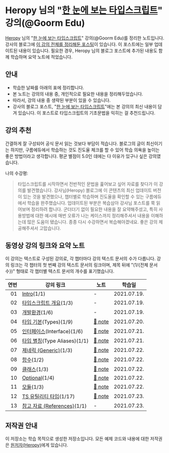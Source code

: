 # Heropy 님의 "[한 눈에 보는 타입스크립트](https://edu.goorm.io/learn/lecture/22106/%ED%95%9C-%EB%88%88%EC%97%90-%EB%B3%B4%EB%8A%94-%ED%83%80%EC%9E%85%EC%8A%A4%ED%81%AC%EB%A6%BD%ED%8A%B8/)" 강의(@Goorm Edu)

[Heropy](https://heropy.blog/) 님의 "[한 눈에 보는 타입스크립트](https://edu.goorm.io/learn/lecture/22106/%ED%95%9C-%EB%88%88%EC%97%90-%EB%B3%B4%EB%8A%94-%ED%83%80%EC%9E%85%EC%8A%A4%ED%81%AC%EB%A6%BD%ED%8A%B8/)" 강의(@Goorm Edu)를 정리한 노트입니다. 강사의 블로그에 [이 강의 전체를 정리해둔 포스팅](https://heropy.blog/2020/01/27/typescript/)이 있습니다. 이 포스트에는 일부 업데이트된 내용이 있습니다. 필요한 경우, Heropy 님의 블로그 포스트에 추가된 내용도 함께 학습하며 요약 노트에 적었습니다.

## 안내

- 학습한 날짜를 아래의 표에 정리합니다.
- 본 노트는 강의의 내용 중, 개인적으로 필요한 내용을 정리해두었습니다.
- 따라서, 강의 내용 중 생략된 부분이 있을 수 있습니다.
- 강사의 블로그 포스트, "[한 눈에 보는 타입스크립트](https://heropy.blog/2020/01/27/typescript/)"에는 본 강의의 최신 내용이 담겨 있습니다. 이 포스트로 타입스크립트의 기초문법을 익히는 걸 추천드립니다.

## 강의 추천

간결하게 잘 구성되어 공식 문서 읽는 것보다 부담이 적습니다. 블로그의 글이 최신이기는 하지만, 구름에듀에서 학습하는 것도 진도율 체크를 할 수 있어 학습 의욕을 높이는 좋은 방법이라고 생각합니다. 평균 별점이 5.0인 데에는 다 이유가 있구나 싶은 강의였습니다.

나의 수강평:

> 타입스크립트를 시작하면서 전반적인 문법을 훑어보고 싶어 자료를 찾다가 이 강의를 발견했습니다. 강사님(Heropy) 블로그에 이 콘텐츠의 최신 업데이트 버전이 있는 것을 발견했으나, 챕터별로 학습하며 진도율을 확인할 수 있는 구름에듀에서 학습을 완주했습니다. 업데이트된 부분은 복습삼아 강사님 포스트를 쭉 읽어보며 정리하려 합니다. 군더더기 없이 필요한 내용을 잘 요약해주셨고, 특히 사용방법에 대한 예시에 매번 오류가 나는 케이스까지 정리해주셔서 내용을 이해하는데 많은 도움이 됐습니다. 종종 다시 수강하면서 복습해야겠네요. 좋은 강의 제공해주셔서 고맙습니다.

## 동영상 강의 링크와 요약 노트

이 강의는 텍스트로 구성된 강의로, 각 챕터마다 강의 텍스트 문서의 수가 다릅니다. 강의 링크는 각 챕터의 첫 번째 강의 텍스트 문서의 링크이며, 제목 뒤에 "(1/{전체 문서 수})" 형태로 각 챕터별 텍스트 문서의 개수를 표기했습니다.

| 연번 | 강의 링크                          | 노트        | 학습일        |
| -: | --------------------------------- | ----------- | ----------- |
| 01 | [Intro](https://edu.goorm.io/learn/lecture/22106/%ED%95%9C-%EB%88%88%EC%97%90-%EB%B3%B4%EB%8A%94-%ED%83%80%EC%9E%85%EC%8A%A4%ED%81%AC%EB%A6%BD%ED%8A%B8/lesson/1040385/history)(1/1) | - | 2021.07.19. |
| 02 | [타입스크립트 개요](https://edu.goorm.io/learn/lecture/22106/%ED%95%9C-%EB%88%88%EC%97%90-%EB%B3%B4%EB%8A%94-%ED%83%80%EC%9E%85%EC%8A%A4%ED%81%AC%EB%A6%BD%ED%8A%B8/lesson/1040388/%EC%99%9C-%ED%83%80%EC%9E%85%EC%8A%A4%ED%81%AC%EB%A6%BD%ED%8A%B8%EC%9D%B8%EA%B0%80)(1/3) | - | 2021.07.19. |
| 03 | [개발환경](https://edu.goorm.io/learn/lecture/22106/%ED%95%9C-%EB%88%88%EC%97%90-%EB%B3%B4%EB%8A%94-%ED%83%80%EC%9E%85%EC%8A%A4%ED%81%AC%EB%A6%BD%ED%8A%B8/lesson/1040389/vscode%EC%99%80-webstorm)(1/6) | - | 2021.07.19. |
| 04 | [타입 기본](https://edu.goorm.io/learn/lecture/22106/%ED%95%9C-%EB%88%88%EC%97%90-%EB%B3%B4%EB%8A%94-%ED%83%80%EC%9E%85%EC%8A%A4%ED%81%AC%EB%A6%BD%ED%8A%B8/lesson/1040412/%ED%83%80%EC%9E%85-%EC%A7%80%EC%A0%95)(Types)(1/9) | [:memo: note](./notes/chapter04.md) | 2021.07.20. |
| 05 | [인터페이스](https://edu.goorm.io/learn/lecture/22106/%ED%95%9C-%EB%88%88%EC%97%90-%EB%B3%B4%EB%8A%94-%ED%83%80%EC%9E%85%EC%8A%A4%ED%81%AC%EB%A6%BD%ED%8A%B8/lesson/1042565/%EC%9D%B8%ED%84%B0%ED%8E%98%EC%9D%B4%EC%8A%A4%EB%9E%80)(Interface)(1/6) | [:memo: note](./notes/chapter05.md) | 2021.07.21. |
| 06 | [타입 별칭](https://edu.goorm.io/learn/lecture/22106/%ED%95%9C-%EB%88%88%EC%97%90-%EB%B3%B4%EB%8A%94-%ED%83%80%EC%9E%85%EC%8A%A4%ED%81%AC%EB%A6%BD%ED%8A%B8/lesson/1042571/%ED%83%80%EC%9E%85-%EB%B3%84%EC%B9%AD%EC%97%90-%EB%8C%80%ED%95%98%EC%97%AC)(Type Aliases)(1/1) | [:memo: note](./notes/chapter06.md) | 2021.07.21. |
| 07 | [제네릭 (Generic)](https://edu.goorm.io/learn/lecture/22106/%ED%95%9C-%EB%88%88%EC%97%90-%EB%B3%B4%EB%8A%94-%ED%83%80%EC%9E%85%EC%8A%A4%ED%81%AC%EB%A6%BD%ED%8A%B8/lesson/1042572/%EC%A0%9C%EB%84%A4%EB%A6%AD%EC%9D%B4%EB%9E%80)(1/3) | [:memo: note](./notes/chapter07.md) | 2021.07.22. |
| 08 | [함수](https://edu.goorm.io/learn/lecture/22106/%ED%95%9C-%EB%88%88%EC%97%90-%EB%B3%B4%EB%8A%94-%ED%83%80%EC%9E%85%EC%8A%A4%ED%81%AC%EB%A6%BD%ED%8A%B8/lesson/1042575/this)(1/2) | [:memo: note](./notes/chapter08.md) | 2021.07.22. |
| 09 | [클래스](https://edu.goorm.io/learn/lecture/22106/%ED%95%9C-%EB%88%88%EC%97%90-%EB%B3%B4%EB%8A%94-%ED%83%80%EC%9E%85%EC%8A%A4%ED%81%AC%EB%A6%BD%ED%8A%B8/lesson/1042577/%ED%81%B4%EB%9E%98%EC%8A%A4%EB%9E%80)(1/3) | [:memo: note](./notes/chapter09.md) | 2021.07.22. |
| 10 | [Optional](https://edu.goorm.io/learn/lecture/22106/%ED%95%9C-%EB%88%88%EC%97%90-%EB%B3%B4%EB%8A%94-%ED%83%80%EC%9E%85%EC%8A%A4%ED%81%AC%EB%A6%BD%ED%8A%B8/lesson/1042580/%EB%A7%A4%EA%B0%9C-%EB%B3%80%EC%88%98-parameters)(1/4) | [:memo: note](./notes/chapter10.md) | 2021.07.22. |
| 11 | [모듈](https://edu.goorm.io/learn/lecture/22106/%ED%95%9C-%EB%88%88%EC%97%90-%EB%B3%B4%EB%8A%94-%ED%83%80%EC%9E%85%EC%8A%A4%ED%81%AC%EB%A6%BD%ED%8A%B8/lesson/1042584/%EB%82%B4%EB%B3%B4%EB%82%B4%EA%B8%B0-export-%EC%99%80-%EA%B0%80%EC%A0%B8%EC%98%A4%EA%B8%B0-import)(1/3) | [:memo: note](./notes/chapter11.md) | 2021.07.22. |
| 12 | [TS 유틸리티 타입](https://edu.goorm.io/learn/lecture/22106/%ED%95%9C-%EB%88%88%EC%97%90-%EB%B3%B4%EB%8A%94-%ED%83%80%EC%9E%85%EC%8A%A4%ED%81%AC%EB%A6%BD%ED%8A%B8/lesson/1042587/ts-%EC%9C%A0%ED%8B%B8%EB%A6%AC%ED%8B%B0-%ED%83%80%EC%9E%85%EC%97%90-%EB%8C%80%ED%95%98%EC%97%AC)(1/17) | [:memo: note](./notes/chapter12.md) | 2021.07.23. |
| 13 | [참고 자료 (References)](https://edu.goorm.io/learn/lecture/22106/%ED%95%9C-%EB%88%88%EC%97%90-%EB%B3%B4%EB%8A%94-%ED%83%80%EC%9E%85%EC%8A%A4%ED%81%AC%EB%A6%BD%ED%8A%B8/lesson/1042604/%EC%B0%B8%EA%B3%A0-%EC%9E%90%EB%A3%8C)(1/1) | - | 2021.07.23. |

## 저작권 안내

이 저장소는 학습 목적으로 생성한 저장소입니다. 모든 예제 코드와 내용에 대한 저작권은 [원저자(Heropy)](https://heropy.blog/)에게 있습니다.
